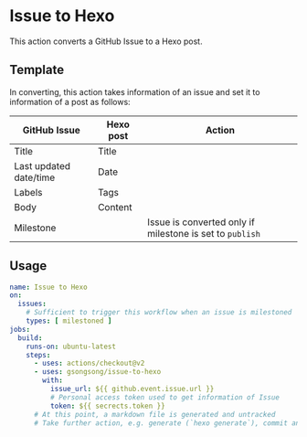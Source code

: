 # Issue to Hexo

This action converts a GitHub Issue to a Hexo post.

## Template

In converting, this action takes information of an issue and set it to information of a post as follows:

| GitHub Issue           | Hexo post | Action                                                   |
|------------------------|-----------|----------------------------------------------------------|
| Title                  | Title     |                                                          |
| Last updated date/time | Date      |                                                          |
| Labels                 | Tags      |                                                          |
| Body                   | Content   |                                                          |
| Milestone              |           | Issue is converted only if milestone is set to `publish` |

## Usage

```yml
name: Issue to Hexo
on:
  issues:
    # Sufficient to trigger this workflow when an issue is milestoned
    types: [ milestoned ]
jobs:
  build:
    runs-on: ubuntu-latest
    steps:
      - uses: actions/checkout@v2
      - uses: gsongsong/issue-to-hexo
        with:
          issue_url: ${{ github.event.issue.url }}
          # Personal access token used to get information of Issue
          token: ${{ secrects.token }}
      # At this point, a markdown file is generated and untracked
      # Take further action, e.g. generate (`hexo generate`), commit and push
```
